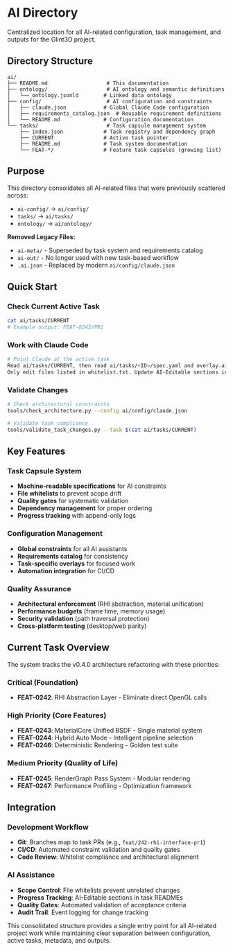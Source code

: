 # AI Directory

Centralized location for all AI-related configuration, task management, and outputs for the Glint3D project.

## Directory Structure

```
ai/
├── README.md                   # This documentation
├── ontology/                   # AI ontology and semantic definitions
│   └── ontology.jsonld        # Linked data ontology
├── config/                     # AI configuration and constraints
│   ├── claude.json            # Global Claude Code configuration
│   ├── requirements_catalog.json  # Reusable requirement definitions
│   └── README.md              # Configuration documentation
└── tasks/                      # Task capsule management system
    ├── index.json             # Task registry and dependency graph
    ├── CURRENT                # Active task pointer
    ├── README.md              # Task system documentation
    └── FEAT-*/                # Feature task capsules (growing list)
```

## Purpose

This directory consolidates all AI-related files that were previously scattered across:
- `ai-config/` → `ai/config/` 
- `tasks/` → `ai/tasks/`
- `ontology/` → `ai/ontology/`

**Removed Legacy Files:**
- `ai-meta/` - Superseded by task system and requirements catalog
- `ai-out/` - No longer used with new task-based workflow  
- `.ai.json` - Replaced by modern `ai/config/claude.json`

## Quick Start

### Check Current Active Task
```bash
cat ai/tasks/CURRENT
# Example output: FEAT-0242/PR1
```

### Work with Claude Code
```bash
# Point Claude at the active task
Read ai/tasks/CURRENT, then read ai/tasks/<ID>/spec.yaml and overlay.ai.json.
Only edit files listed in whitelist.txt. Update AI-Editable sections in README.md.
```

### Validate Changes
```bash
# Check architectural constraints
tools/check_architecture.py --config ai/config/claude.json

# Validate task compliance
tools/validate_task_changes.py --task $(cat ai/tasks/CURRENT)
```

## Key Features

### Task Capsule System
- **Machine-readable specifications** for AI constraints
- **File whitelists** to prevent scope drift
- **Quality gates** for systematic validation
- **Dependency management** for proper ordering
- **Progress tracking** with append-only logs

### Configuration Management
- **Global constraints** for all AI assistants
- **Requirements catalog** for consistency
- **Task-specific overlays** for focused work
- **Automation integration** for CI/CD

### Quality Assurance
- **Architectural enforcement** (RHI abstraction, material unification)
- **Performance budgets** (frame time, memory usage)
- **Security validation** (path traversal protection)
- **Cross-platform testing** (desktop/web parity)

## Current Task Overview

The system tracks the v0.4.0 architecture refactoring with these priorities:

### Critical (Foundation)
- **FEAT-0242**: RHI Abstraction Layer - Eliminate direct OpenGL calls

### High Priority (Core Features)  
- **FEAT-0243**: MaterialCore Unified BSDF - Single material system
- **FEAT-0244**: Hybrid Auto Mode - Intelligent pipeline selection
- **FEAT-0246**: Deterministic Rendering - Golden test suite

### Medium Priority (Quality of Life)
- **FEAT-0245**: RenderGraph Pass System - Modular rendering
- **FEAT-0247**: Performance Profiling - Optimization framework

## Integration

### Development Workflow
- **Git**: Branches map to task PRs (e.g., `feat/242-rhi-interface-pr1`)
- **CI/CD**: Automated constraint validation and quality gates
- **Code Review**: Whitelist compliance and architectural alignment

### AI Assistance
- **Scope Control**: File whitelists prevent unrelated changes
- **Progress Tracking**: AI-Editable sections in task READMEs
- **Quality Gates**: Automated validation of acceptance criteria
- **Audit Trail**: Event logging for change tracking

This consolidated structure provides a single entry point for all AI-related project work while maintaining clear separation between configuration, active tasks, metadata, and outputs.